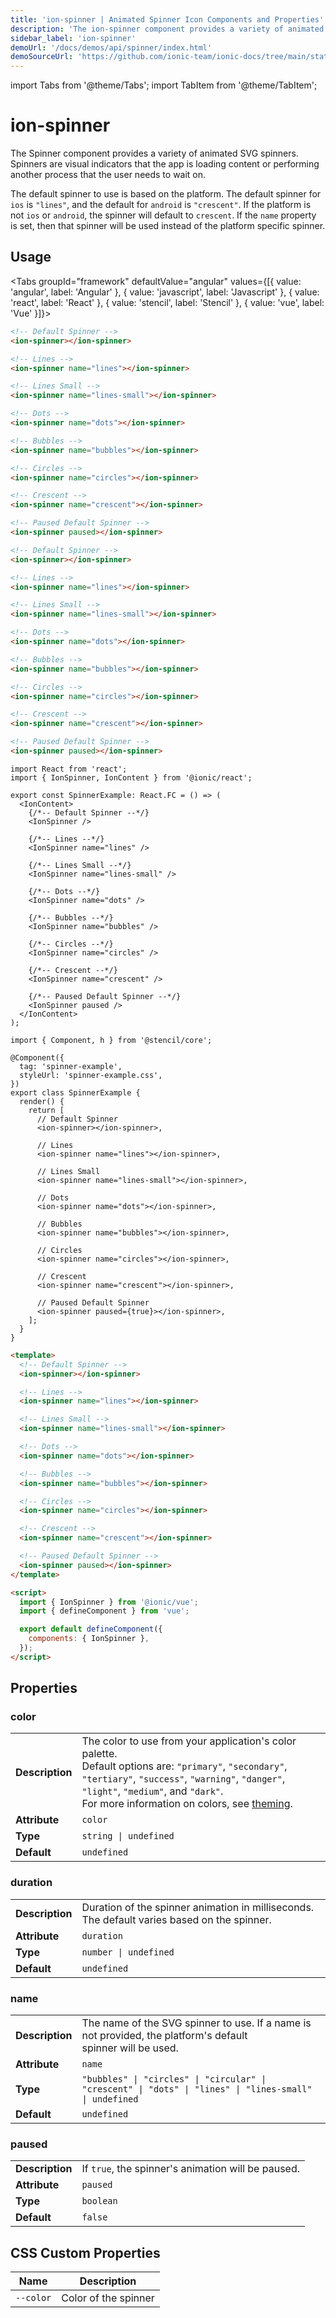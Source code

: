 ```yaml
---
title: 'ion-spinner | Animated Spinner Icon Components and Properties'
description: 'The ion-spinner component provides a variety of animated SVG spinners. These icons indicate that the app is loading or performing another process to wait on.'
sidebar_label: 'ion-spinner'
demoUrl: '/docs/demos/api/spinner/index.html'
demoSourceUrl: 'https://github.com/ionic-team/ionic-docs/tree/main/static/demos/api/spinner/index.html'
---
```


import Tabs from '@theme/Tabs';
import TabItem from '@theme/TabItem';

# ion-spinner

The Spinner component provides a variety of animated SVG spinners. Spinners are visual indicators that the app is loading content or performing another process that the user needs to wait on.

The default spinner to use is based on the platform. The default spinner for `ios` is `"lines"`, and the default for `android` is `"crescent"`. If the platform is not `ios` or `android`, the spinner will default to `crescent`. If the `name` property is set, then that spinner will be used instead of the platform specific spinner.

## Usage

<Tabs groupId="framework" defaultValue="angular" values={[{ value: 'angular', label: 'Angular' }, { value: 'javascript', label: 'Javascript' }, { value: 'react', label: 'React' }, { value: 'stencil', label: 'Stencil' }, { value: 'vue', label: 'Vue' }]}>

<TabItem value="angular">

```html
<!-- Default Spinner -->
<ion-spinner></ion-spinner>

<!-- Lines -->
<ion-spinner name="lines"></ion-spinner>

<!-- Lines Small -->
<ion-spinner name="lines-small"></ion-spinner>

<!-- Dots -->
<ion-spinner name="dots"></ion-spinner>

<!-- Bubbles -->
<ion-spinner name="bubbles"></ion-spinner>

<!-- Circles -->
<ion-spinner name="circles"></ion-spinner>

<!-- Crescent -->
<ion-spinner name="crescent"></ion-spinner>

<!-- Paused Default Spinner -->
<ion-spinner paused></ion-spinner>
```

</TabItem>

<TabItem value="javascript">

```html
<!-- Default Spinner -->
<ion-spinner></ion-spinner>

<!-- Lines -->
<ion-spinner name="lines"></ion-spinner>

<!-- Lines Small -->
<ion-spinner name="lines-small"></ion-spinner>

<!-- Dots -->
<ion-spinner name="dots"></ion-spinner>

<!-- Bubbles -->
<ion-spinner name="bubbles"></ion-spinner>

<!-- Circles -->
<ion-spinner name="circles"></ion-spinner>

<!-- Crescent -->
<ion-spinner name="crescent"></ion-spinner>

<!-- Paused Default Spinner -->
<ion-spinner paused></ion-spinner>
```

</TabItem>

<TabItem value="react">

```tsx
import React from 'react';
import { IonSpinner, IonContent } from '@ionic/react';

export const SpinnerExample: React.FC = () => (
  <IonContent>
    {/*-- Default Spinner --*/}
    <IonSpinner />

    {/*-- Lines --*/}
    <IonSpinner name="lines" />

    {/*-- Lines Small --*/}
    <IonSpinner name="lines-small" />

    {/*-- Dots --*/}
    <IonSpinner name="dots" />

    {/*-- Bubbles --*/}
    <IonSpinner name="bubbles" />

    {/*-- Circles --*/}
    <IonSpinner name="circles" />

    {/*-- Crescent --*/}
    <IonSpinner name="crescent" />

    {/*-- Paused Default Spinner --*/}
    <IonSpinner paused />
  </IonContent>
);
```

</TabItem>

<TabItem value="stencil">

```tsx
import { Component, h } from '@stencil/core';

@Component({
  tag: 'spinner-example',
  styleUrl: 'spinner-example.css',
})
export class SpinnerExample {
  render() {
    return [
      // Default Spinner
      <ion-spinner></ion-spinner>,

      // Lines
      <ion-spinner name="lines"></ion-spinner>,

      // Lines Small
      <ion-spinner name="lines-small"></ion-spinner>,

      // Dots
      <ion-spinner name="dots"></ion-spinner>,

      // Bubbles
      <ion-spinner name="bubbles"></ion-spinner>,

      // Circles
      <ion-spinner name="circles"></ion-spinner>,

      // Crescent
      <ion-spinner name="crescent"></ion-spinner>,

      // Paused Default Spinner
      <ion-spinner paused={true}></ion-spinner>,
    ];
  }
}
```

</TabItem>

<TabItem value="vue">

```html
<template>
  <!-- Default Spinner -->
  <ion-spinner></ion-spinner>

  <!-- Lines -->
  <ion-spinner name="lines"></ion-spinner>

  <!-- Lines Small -->
  <ion-spinner name="lines-small"></ion-spinner>

  <!-- Dots -->
  <ion-spinner name="dots"></ion-spinner>

  <!-- Bubbles -->
  <ion-spinner name="bubbles"></ion-spinner>

  <!-- Circles -->
  <ion-spinner name="circles"></ion-spinner>

  <!-- Crescent -->
  <ion-spinner name="crescent"></ion-spinner>

  <!-- Paused Default Spinner -->
  <ion-spinner paused></ion-spinner>
</template>

<script>
  import { IonSpinner } from '@ionic/vue';
  import { defineComponent } from 'vue';

  export default defineComponent({
    components: { IonSpinner },
  });
</script>
```

</TabItem>

</Tabs>

## Properties

### color

|                 |                                                                                                                                                                                                                                                                                  |
| --------------- | -------------------------------------------------------------------------------------------------------------------------------------------------------------------------------------------------------------------------------------------------------------------------------- |
| **Description** | The color to use from your application's color palette.<br />Default options are: `"primary"`, `"secondary"`, `"tertiary"`, `"success"`, `"warning"`, `"danger"`, `"light"`, `"medium"`, and `"dark"`.<br />For more information on colors, see [theming](../theming/basics.md). |
| **Attribute**   | `color`                                                                                                                                                                                                                                                                          |
| **Type**        | `string \| undefined`                                                                                                                                                                                                                                                            |
| **Default**     | `undefined`                                                                                                                                                                                                                                                                      |

### duration

|                 |                                                                                             |
| --------------- | ------------------------------------------------------------------------------------------- |
| **Description** | Duration of the spinner animation in milliseconds. The default varies based on the spinner. |
| **Attribute**   | `duration`                                                                                  |
| **Type**        | `number \| undefined`                                                                       |
| **Default**     | `undefined`                                                                                 |

### name

|                 |                                                                                                                  |
| --------------- | ---------------------------------------------------------------------------------------------------------------- |
| **Description** | The name of the SVG spinner to use. If a name is not provided, the platform's default<br />spinner will be used. |
| **Attribute**   | `name`                                                                                                           |
| **Type**        | `"bubbles" \| "circles" \| "circular" \| "crescent" \| "dots" \| "lines" \| "lines-small" \| undefined`          |
| **Default**     | `undefined`                                                                                                      |

### paused

|                 |                                                    |
| --------------- | -------------------------------------------------- |
| **Description** | If `true`, the spinner's animation will be paused. |
| **Attribute**   | `paused`                                           |
| **Type**        | `boolean`                                          |
| **Default**     | `false`                                            |

## CSS Custom Properties

| Name      | Description          |
| --------- | -------------------- |
| `--color` | Color of the spinner |
